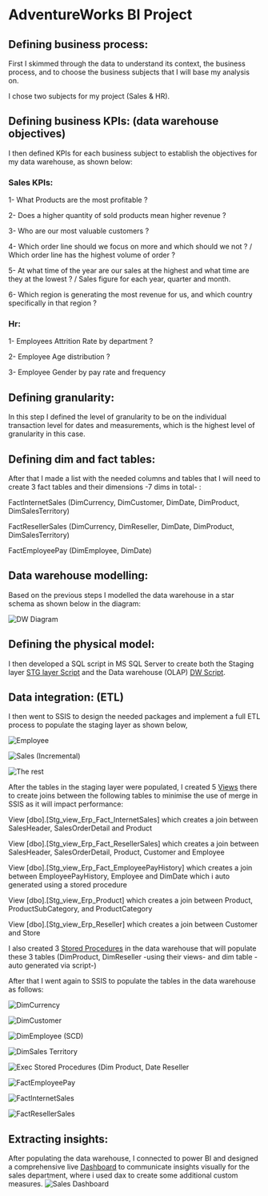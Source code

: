 # AdventureWorks BI Project

## Defining business process:

First I skimmed through the data to understand its context, the business process, and to choose the business subjects that I will base my analysis on.

I chose two subjects for my project (Sales & HR).

## Defining business KPIs: (data warehouse objectives)

I then defined KPIs for each business subject to establish the objectives for my data warehouse, as shown below:

### Sales KPIs:

1- What Products are the most profitable ?

2- Does a higher quantity of sold products mean higher revenue ?

3- Who are our most valuable customers ?

4- Which order line should we focus on more and which should we not ? / Which order line has the highest volume of order ?

5- At what time of the year are our sales at the highest and what time are they at the lowest ? / Sales figure for each year, quarter and month.

6- Which region is generating the most revenue for us, and which country specifically in that region ?

### Hr:

1- Employees Attrition Rate by department ?

2- Employee Age distribution ?

3- Employee Gender by pay rate and frequency


## Defining granularity:

In this step I defined the level of granularity to be on the individual transaction level for dates and measurements, which is the highest level of granularity in this case.

## Defining dim and fact tables:

After that I made a list with the needed columns and tables that I will need to create 3 fact tables and their dimensions -7 dims in total- :

FactInternetSales (DimCurrency, DimCustomer, DimDate, DimProduct, DimSalesTerritory)

FactResellerSales (DimCurrency, DimReseller, DimDate, DimProduct, DimSalesTerritory)

FactEmployeePay (DimEmployee, DimDate)

## Data warehouse modelling:

Based on the previous steps I modelled the data warehouse in a star schema as shown below in the diagram:

![DW Diagram](https://github.com/Bassel8/Adventure-Works-Project/assets/128324838/0ad36b21-2328-4edc-8bc0-a246232048f9)

## Defining the physical model:

I then developed a SQL script in MS SQL Server to create both the Staging layer [STG layer Script](https://github.com/Bassel8/Adventure-Works-Project/blob/main/AW%20Project/SQL%20Script/STG%20creation.sql) and the Data warehouse (OLAP) [DW Script](https://github.com/Bassel8/Adventure-Works-Project/blob/main/AW%20Project/SQL%20Script/DW%20creation.sql). 

## Data integration: (ETL)

I then went to SSIS to design the needed packages and implement a full ETL process to populate the staging layer as shown below, 

![Employee](https://github.com/Bassel8/Adventure-Works-Project/assets/128324838/e5e4b04a-b993-42e8-bd78-4e6b8b7e96ba)

![Sales (Incremental)](https://github.com/Bassel8/Adventure-Works-Project/assets/128324838/ce3c139b-efb5-4c27-8076-4480dd297086)

![The rest](https://github.com/Bassel8/Adventure-Works-Project/assets/128324838/45a663a4-b122-4477-9036-f26f047357c0)




After the tables in the staging layer were populated, I created 5 [Views](https://github.com/Bassel8/Adventure-Works-Project/blob/main/AW%20Project/SQL%20Script/Views.sql) there to create joins between the following tables to minimise the use of merge in SSIS as it will impact performance: 

View [dbo].[Stg_view_Erp_Fact_InternetSales] which creates a join between SalesHeader, SalesOrderDetail and Product

View [dbo].[Stg_view_Erp_Fact_ResellerSales] which creates a join between SalesHeader, SalesOrderDetail, Product, Customer and Employee

View [dbo].[Stg_view_Erp_Fact_EmployeePayHistory] which creates a join between EmployeePayHistory, Employee and DimDate which i auto generated using a stored procedure

View [dbo].[Stg_view_Erp_Product] which creates a join between Product, ProductSubCategory, and ProductCategory

View [dbo].[Stg_view_Erp_Reseller] which creates a join between Customer and Store




I also created 3 [Stored Procedures](https://github.com/Bassel8/Adventure-Works-Project/blob/main/AW%20Project/SQL%20Script/Stored%20Procedure.sql) in the data warehouse that will populate these 3 tables (DimProduct, DimReseller -using their views- and dim table -auto generated via script-)




After that I went again to SSIS to populate the tables in the data warehouse as follows:

![DimCurrency](https://github.com/Bassel8/Adventure-Works-Project/assets/128324838/5ed8daee-bbca-48db-bb41-5073b68b3fb0)

![DimCustomer](https://github.com/Bassel8/Adventure-Works-Project/assets/128324838/9f742aea-5fa4-4cb1-97cf-e2ecf3c74b7e)

![DimEmployee (SCD)](https://github.com/Bassel8/Adventure-Works-Project/assets/128324838/9f3acfa5-2a24-40c3-b13a-7a18b38eb689)

![DimSales Territory](https://github.com/Bassel8/Adventure-Works-Project/assets/128324838/e869b396-acc5-4bad-ba21-07f1931362c2)

![Exec Stored Procedures (Dim Product, Date   Reseller](https://github.com/Bassel8/Adventure-Works-Project/assets/128324838/250bd0fe-ce21-46cd-9a69-36e32412eaf7)

![FactEmployeePay](https://github.com/Bassel8/Adventure-Works-Project/assets/128324838/442a623e-4e0f-4f3a-8c6d-91911a383615)

![FactInternetSales](https://github.com/Bassel8/Adventure-Works-Project/assets/128324838/e6476718-aef7-4f8f-8542-dcb454f983a4)

![FactResellerSales](https://github.com/Bassel8/Adventure-Works-Project/assets/128324838/2843427b-41a4-42c4-8252-fc23789d0a9f)

## Extracting insights:

After populating the data warehouse, I connected to power BI and designed a comprehensive live [Dashboard](https://app.powerbi.com/view?r=eyJrIjoiODQyMWRkY2YtNjAwNS00ZjIyLWE4YjYtMjM2MGFiZDcwY2YzIiwidCI6ImRmODY3OWNkLWE4MGUtNDVkOC05OWFjLWM4M2VkN2ZmOTVhMCJ9) to communicate insights visually for the sales department, where i used dax to create some additional custom measures.
![Sales Dashboard](https://github.com/Bassel8/Adventure-Works-Project/assets/128324838/8e29f111-e01c-46a4-a393-a94eccd727b7)


